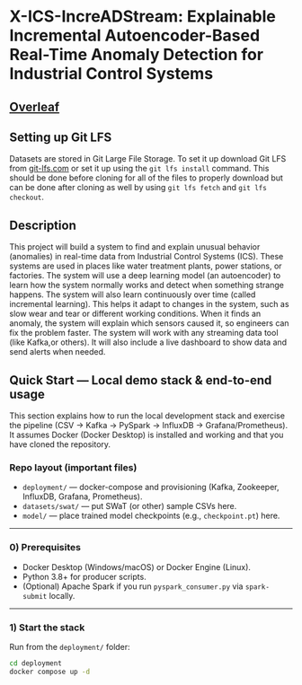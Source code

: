 # X-ICS-IncreADStream: Explainable Incremental Autoencoder-Based Real-Time Anomaly Detection for Industrial Control Systems

## [Overleaf](https://www.overleaf.com/read/bxfwgjnkvfgj#466549)

## Setting up Git LFS

Datasets are stored in Git Large File Storage. To set it up download Git LFS from [git-lfs.com](https://git-lfs.com/) or set it up using the `git lfs install` command. This should be done before cloning for all of the files to properly download but can be done after cloning as well by using `git lfs fetch` and `git lfs checkout`.

## Description

This project will build a system to find and explain unusual behavior (anomalies) in real-time data from Industrial Control Systems (ICS). These systems are used in places like water treatment plants, power stations, or factories. The system will use a deep learning model (an autoencoder) to learn how the system normally works and detect when something strange happens.
The system will also learn continuously over time (called incremental learning). This helps it adapt to changes in the system, such as slow wear and tear or different working conditions. When it finds an anomaly, the system will explain which sensors caused it, so engineers can fix the problem faster.
The system will work with any streaming data tool (like Kafka,or others). It will also include a live dashboard to show data and send alerts when needed.

## Quick Start — Local demo stack & end-to-end usage

This section explains how to run the local development stack and exercise the pipeline (CSV → Kafka → PySpark → InfluxDB → Grafana/Prometheus). It assumes Docker (Docker Desktop) is installed and working and that you have cloned the repository.

### Repo layout (important files)
- `deployment/` — docker-compose and provisioning (Kafka, Zookeeper, InfluxDB, Grafana, Prometheus).  
- `datasets/swat/` — put SWaT (or other) sample CSVs here.
- `model/` — place trained model checkpoints (e.g., `checkpoint.pt`) here.  

---

### 0) Prerequisites
- Docker Desktop (Windows/macOS) or Docker Engine (Linux).  
- Python 3.8+ for producer scripts.  
- (Optional) Apache Spark if you run `pyspark_consumer.py` via `spark-submit` locally.

---

### 1) Start the stack
Run from the `deployment/` folder:
```bash
cd deployment
docker compose up -d


